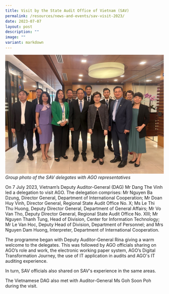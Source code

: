 ```yaml
---
title: Visit by the State Audit Office of Vietnam (SAV)
permalink: /resources/news-and-events/sav-visit-2023/
date: 2023-07-07
layout: post
description: ""
image: ""
variant: markdown
---
```

![](/images/News%20&%20Events%20Photos/2023/savjul2023-1.jpg)
*Group photo of the SAV delegates with AGO representatives*


On 7 July 2023, Vietnam’s Deputy Auditor-General (DAG) Mr Dang The Vinh led a delegation to visit AGO. The delegation comprises: Mr Nguyen Ba Dzung, Director General, Department of International Cooperation; Mr Doan Huy Vinh, Director General, Regional State Audit Office No. X; Ms Le Thi Thu Huong, Deputy Director General, Department of General Affairs; Mr Vo Van Tho, Deputy Director General, Regional State Audit Office No. XIII; Mr Nguyen Thanh Tung, Head of Division, Center for Information Technology; Mr Le Van Hoc, Deputy Head of Division, Department of Personnel; and Mrs Nguyen Dam Huong, Interpreter, Department of International Cooperation. 

The programme began with Deputy Auditor-General Rina giving a warm welcome to the delegates. This was followed by AGO officials sharing on AGO’s role and work, the electronic working paper system, AGO’s Digital Transformation Journey, the use of IT application in audits and AGO's IT auditing experience.

In turn, SAV officials also shared on SAV's experience in the same areas.

The Vietnamese DAG also met with Auditor-General Ms Goh Soon Poh during the visit.


